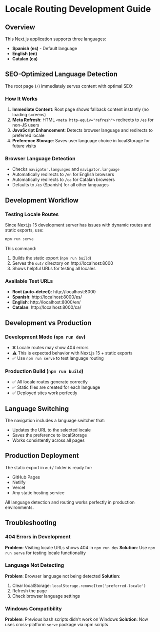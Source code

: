 # Locale Routing Development Guide

## Overview

This Next.js application supports three languages:
- **Spanish (es)** - Default language 
- **English (en)**
- **Catalan (ca)**

## SEO-Optimized Language Detection

The root page (`/`) immediately serves content with optimal SEO:

### How It Works
1. **Immediate Content**: Root page shows fallback content instantly (no loading screens)
2. **Meta Refresh**: HTML `<meta http-equiv="refresh">` redirects to `/es` for non-JS users
3. **JavaScript Enhancement**: Detects browser language and redirects to preferred locale
4. **Preference Storage**: Saves user language choice in localStorage for future visits

### Browser Language Detection
- Checks `navigator.languages` and `navigator.language`
- Automatically redirects to `/en` for English browsers
- Automatically redirects to `/ca` for Catalan browsers  
- Defaults to `/es` (Spanish) for all other languages

## Development Workflow

### Testing Locale Routes

Since Next.js 15 development server has issues with dynamic routes and static exports, use:

```bash
npm run serve
```

This command:
1. Builds the static export (`npm run build`)
2. Serves the `out/` directory on http://localhost:8000
3. Shows helpful URLs for testing all locales

### Available Test URLs
- **Root (auto-detect)**: http://localhost:8000
- **Spanish**: http://localhost:8000/es/
- **English**: http://localhost:8000/en/
- **Catalan**: http://localhost:8000/ca/

## Development vs Production

### Development Mode (`npm run dev`)
- ❌ Locale routes may show 404 errors
- ⚠️ This is expected behavior with Next.js 15 + static exports
- ✅ Use `npm run serve` to test language routing

### Production Build (`npm run build`)
- ✅ All locale routes generate correctly
- ✅ Static files are created for each language
- ✅ Deployed sites work perfectly

## Language Switching

The navigation includes a language switcher that:
- Updates the URL to the selected locale
- Saves the preference to localStorage
- Works consistently across all pages

## Production Deployment

The static export in `out/` folder is ready for:
- GitHub Pages
- Netlify
- Vercel
- Any static hosting service

All language detection and routing works perfectly in production environments.

## Troubleshooting

### 404 Errors in Development
**Problem**: Visiting locale URLs shows 404 in `npm run dev`
**Solution**: Use `npm run serve` for testing locale functionality

### Language Not Detecting
**Problem**: Browser language not being detected
**Solution**: 
1. Clear localStorage: `localStorage.removeItem('preferred-locale')`
2. Refresh the page
3. Check browser language settings

### Windows Compatibility
**Problem**: Previous bash scripts didn't work on Windows
**Solution**: Now uses cross-platform `serve` package via npm scripts